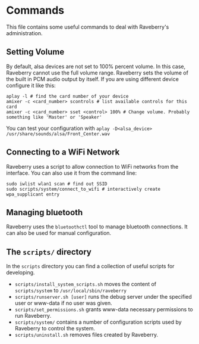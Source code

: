 # Commands
This file contains some useful commands to deal with Raveberry's administration.

## Setting Volume
By default, alsa devices are not set to 100% percent volume. In this case, Raveberry cannot use the full volume range. Raveberry sets the volume of the built in PCM audio output by itself. If you are using different device configure it like this:
```
aplay -l # find the card number of your device
amixer -c <card_number> scontrols # list available controls for this card
amixer -c <card_number> sset <control> 100% # Change volume. Probably something like 'Master' or 'Speaker'
```
You can test your configuration with `aplay -D<alsa_device> /usr/share/sounds/alsa/Front_Center.wav`

## Connecting to a WiFi Network
Raveberry uses a script to allow connection to WiFi networks from the interface. You can also use it from the command line:
```
sudo iwlist wlan1 scan # find out SSID
sudo scripts/system/connect_to_wifi # interactively create wpa_supplicant entry
```

## Managing bluetooth
Raveberry uses the `bluetoothctl` tool to manage bluetooth connections. It can also be used for manual configuration.

## The `scripts/` directory

In the `scripts` directory you can find a collection of useful scripts for developing.

* `scripts/install_system_scripts.sh` moves the content of `scripts/system` to `/usr/local/sbin/raveberry`
* `scripts/runserver.sh [user]` runs the debug server under the specified user or www-data if no user was given.
* `scripts/set_permissions.sh` grants www-data necessary permissions to run Raveberry.
* `scripts/system/` contains a number of configuration scripts used by Raveberry to control the system.
* `scripts/uninstall.sh` removes files created by Raveberry.
